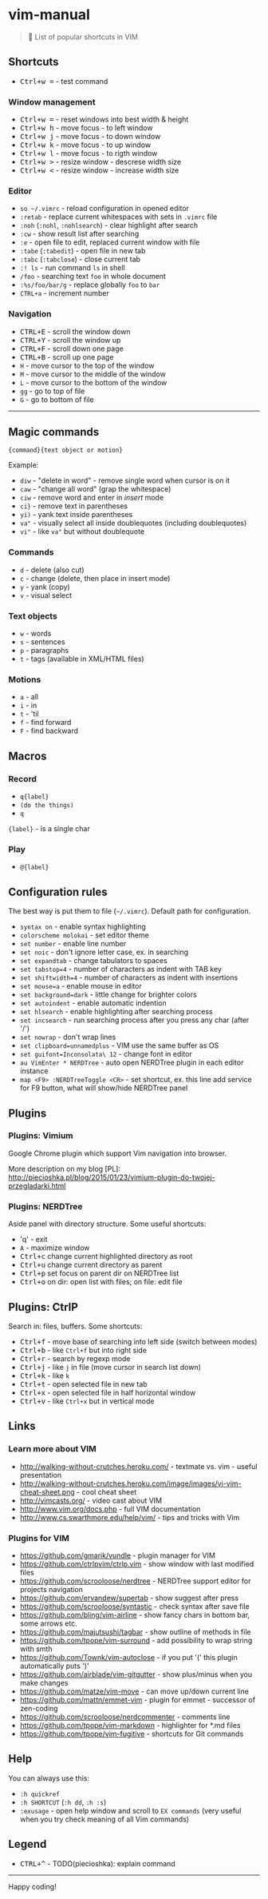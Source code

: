# vim-manual

> 📖 List of popular shortcuts in VIM

## Shortcuts

* <kbd>Ctrl+w =</kbd> - test command

### Window management

* <kbd>Ctrl+w =</kbd> - reset windows into best width & height
* <kbd>Ctrl+w h</kbd> - move focus - to left window
* <kbd>Ctrl+w j</kbd> - move focus - to down window
* <kbd>Ctrl+w k</kbd> - move focus - to up window
* <kbd>Ctrl+w l</kbd> - move focus - to rigth window
* <kbd>Ctrl+w ></kbd> - resize window - descrese width size
* <kbd>Ctrl+w <</kbd> - resize window - increase width size

### Editor

* `so ~/.vimrc` - reload configuration in opened editor
* `:retab` - replace current whitespaces with sets in `.vimrc` file
* `:noh` (`:nohl`, `:nohlsearch`) - clear highlight after search
* `:cw` - show result list after searching
* `:e` - open file to edit, replaced current window with file
* `:tabe` (`:tabedit`) - open file in new tab
* `:tabc` (`:tabclose`) - close current tab
* `:! ls` - run command `ls` in shell
* `/foo` - searching text `foo` in whole document
* `:%s/foo/bar/g` - replace globally `foo` to `bar`
* `CTRL+a` - increment number

### Navigation

* <kbd>CTRL+E</kbd> - scroll the window down
* <kbd>CTRL+Y</kbd> - scroll the window up
* <kbd>CTRL+F</kbd> - scroll down one page
* <kbd>CTRL+B</kbd> - scroll up one page
* `H` - move cursor to the top of the window
* `M` - move cursor to the middle of the window
* `L` - move cursor to the bottom of the window
* `gg` - go to top of file
* `G` - go to bottom of file

---

## Magic commands

```
{command}{text object or motion}
```

Example:

* `diw` - "delete in word" - remove single word when cursor is on it
* `caw` - "change all word" (grap the whitespace)
* `ciw` - remove word and enter in *insert* mode
* `ci}` - remove text in parentheses
* `yi)` - yank text inside parentheses
* `va"` - visually select all inside doublequotes (including doublequotes)
* `vi"` - like `va"` but without doublequote

### Commands

* `d` - delete (also cut)
* `c` - change (delete, then place in insert mode)
* `y` - yank (copy)
* `v` - visual select

### Text objects

* `w` - words
* `s` - sentences
* `p` - paragraphs
* `t` - tags (available in XML/HTML files)

### Motions

* `a` - all
* `i` - in
* `t` - 'til
* `f` - find forward
* `F` - find backward

## Macros

### Record

* `q{label}`
* `(do the things)`
* `q`

`{label}` - is a single char

### Play

* `@{label}`

## Configuration rules

The best way is put them to file (`~/.vimrc`). Default path for configuration.

* `syntax on` - enable syntax highlighting
* `colorscheme molokai` - set editor theme
* `set number` - enable line number
* `set noic` - don't ignore letter case, ex. in searching
* `set expandtab` - change tabulators to spaces
* `set tabstop=4` - number of characters as indent with TAB key
* `set shiftwidth=4` - number of characters as indent with insertions
* `set mouse=a` - enable mouse in editor
* `set background=dark` - little change for brighter colors
* `set autoindent` - enable automatic indention
* `set hlsearch` - enable highlighting after searching process
* `set incsearch` - run searching process after you press any char (after '/')
* `set nowrap` - don't wrap lines
* `set clipboard=unnamedplus` - VIM use the same buffer as OS
* `set guifont=Inconsolata\ 12` - change font in editor
* `au VimEnter * NERDTree` - auto open NERDTree plugin in each editor instance
* `map <F9> :NERDTreeToggle <CR>` - set shortcut, ex. this line add service for F9 button, what will show/hide NERDTree panel

## Plugins

### Plugins: Vimium

Google Chrome plugin which support Vim navigation into browser.

More description on my blog [PL]: http://piecioshka.pl/blog/2015/01/23/vimium-plugin-do-twojej-przegladarki.html

### Plugins: NERDTree

Aside panel with directory structure. Some useful shortcuts:

* 'q' - exit
* `A` - maximize window
* <kbd>Ctrl+c</kbd> change current highlighted directory as root
* <kbd>Ctrl+u</kbd> change current directory as parent
* <kbd>Ctrl+p</kbd> set focus on parent dir on NERDTree list
* <kbd>Ctrl+o</kbd> on dir: open list with files; on file: edit file

## Plugins: CtrlP

Search in: files, buffers. Some shortcuts:

* <kbd>Ctrl+f</kbd> - move base of searching into left side (switch between modes)
* <kbd>Ctrl+b</kbd> - like `Ctrl+f` but into right side
* <kbd>Ctrl+r</kbd> - search by regexp mode
* <kbd>Ctrl+j</kbd> - like `j` in file (move cursor in search list down)
* <kbd>Ctrl+k</kbd> - like `k`
* <kbd>Ctrl+t</kbd> - open selected file in new tab
* <kbd>Ctrl+x</kbd> - open selected file in half horizontal window
* <kbd>Ctrl+v</kbd> - like `Ctrl+x` but in vertical mode

## Links

### Learn more about VIM

* http://walking-without-crutches.heroku.com/ - textmate vs. vim - useful presentation
* http://walking-without-crutches.heroku.com/image/images/vi-vim-cheat-sheet.png - cool cheat sheet
* http://vimcasts.org/ - video cast about VIM
* http://www.vim.org/docs.php - full VIM documentation
* http://www.cs.swarthmore.edu/help/vim/ - tips and tricks with Vim

### Plugins for VIM

* https://github.com/gmarik/vundle - plugin manager for VIM
* https://github.com/ctrlpvim/ctrlp.vim - show window with last modified files
* https://github.com/scrooloose/nerdtree - NERDTree support editor for projects navigation
* https://github.com/ervandew/supertab - show suggest after <tab> press
* https://github.com/scrooloose/syntastic - check syntax after save file
* https://github.com/bling/vim-airline - show fancy chars in bottom bar, some arrows etc.
* https://github.com/majutsushi/tagbar - show outline of methods in file
* https://github.com/tpope/vim-surround - add possibility to wrap string with smth
* https://github.com/Townk/vim-autoclose - if you put '(' this plugin automatically puts ')'
* https://github.com/airblade/vim-gitgutter - show plus/minus when you make changes
* https://github.com/matze/vim-move - can move up/down current line
* https://github.com/mattn/emmet-vim - plugin for emmet - successor of zen-coding
* https://github.com/scrooloose/nerdcommenter - comments line
* https://github.com/tpope/vim-markdown - highlighter for \*.md files
* https://github.com/tpope/vim-fugitive - shortcuts for Git commands

## Help

You can always use this:

* `:h quickref`
* `:h SHORTCUT` (`:h dd`, `:h :s`)
* `:exusage` - open help window and scroll to `EX commands` (very useful when you try check meaning of all Vim commands)

## Legend

* <kbd>CTRL+^</kbd> - TODO(piecioshka): explain command

---

Happy coding!
